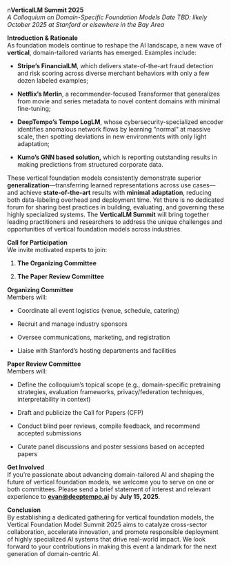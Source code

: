 n**VerticalLM Summit 2025**  
 *A Colloquium on Domain-Specific Foundation Models*
 *Date TBD:  likely October 2025 at Stanford or elsewhere in the Bay Area*

**Introduction & Rationale**  
 As foundation models continue to reshape the AI landscape, a new wave of **vertical**, domain-tailored variants has emerged. Examples include:

* **Stripe’s FinancialLM**, which delivers state-of-the-art fraud detection and risk scoring across diverse merchant behaviors with only a few dozen labeled examples;

* **Netflix’s Merlin**, a recommender-focused Transformer that generalizes from movie and series metadata to novel content domains with minimal fine-tuning;

* **DeepTempo’s Tempo LogLM**, whose cybersecurity-specialized encoder identifies anomalous network flows by learning “normal” at massive scale, then spotting deviations in new environments with only light adaptation;

* **Kumo’s GNN based solution,** which is reporting outstanding results in making predictions from structured corporate data.

These vertical foundation models consistently demonstrate superior **generalization**—transferring learned representations across use cases—and achieve **state-of-the-art** results with **minimal adaptation**, reducing both data-labeling overhead and deployment time. Yet there is no dedicated forum for sharing best practices in building, evaluating, and governing these highly specialized systems. The **VerticalLM Summit** will bring together leading practitioners and researchers to address the unique challenges and opportunities of vertical foundation models across industries.

**Call for Participation**  
 We invite motivated experts to join:

1. **The Organizing Committee**

2. **The Paper Review Committee**

**Organizing Committee**  
 Members will:

* Coordinate all event logistics (venue, schedule, catering)

* Recruit and manage industry sponsors

* Oversee communications, marketing, and registration

* Liaise with Stanford’s hosting departments and facilities

**Paper Review Committee**  
 Members will:

* Define the colloquium’s topical scope (e.g., domain-specific pretraining strategies, evaluation frameworks, privacy/federation techniques, interpretability in context)

* Draft and publicize the Call for Papers (CFP)

* Conduct blind peer reviews, compile feedback, and recommend accepted submissions

* Curate panel discussions and poster sessions based on accepted papers

**Get Involved**  
If you’re passionate about advancing domain-tailored AI and shaping the future of vertical foundation models, we welcome you to serve on one or both committees. Please send a brief statement of interest and relevant experience to **evan@deeptempo.ai** by **July 15, 2025**.

**Conclusion**  
By establishing a dedicated gathering for vertical foundation models, the Vertical Foundation Model Summit 2025 aims to catalyze cross-sector collaboration, accelerate innovation, and promote responsible deployment of highly specialized AI systems that drive real-world impact. We look forward to your contributions in making this event a landmark for the next generation of domain-centric AI.

